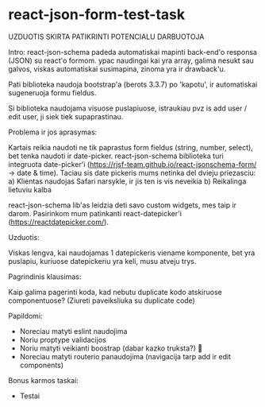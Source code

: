 # react-json-form-test-task

UZDUOTIS SKIRTA PATIKRINTI POTENCIALU DARBUOTOJA

Intro:
react-json-schema padeda automatiskai mapinti back-end'o responsa (JSON) su react'o formom. ypac naudingai kai yra array, galima nesukt sau galvos, viskas automatiskai susimapina, zinoma yra ir drawback'u.

Pati biblioteka naudoja bootstrap'a (berots 3.3.7) po 'kapotu', ir automatiskai sugeneruoja formu fieldus. 

Si biblioteka naudojama visuose puslapiuose, istraukiau pvz is add user / edit user, ji siek tiek supaprastinau. 

Problema ir jos aprasymas:

Kartais reikia naudoti ne tik paprastus form fieldus (string, number, select), bet tenka naudoti ir date-picker. react-json-schema biblioteka turi integruota date-picker'i (https://rjsf-team.github.io/react-jsonschema-form/ -> date & time). Taciau sis date pickeris mums netinka del dvieju priezasciu:
a) Klientas naudojas Safari narsykle, ir jis ten is vis neveikia
b) Reikalinga lietuviu kalba

react-json-schema lib'as leidzia deti savo custom widgets, mes taip ir darom. Pasirinkom mum patinkanti react-datepicker'i (https://reactdatepicker.com/).

Uzduotis:

Viskas lengva, kai naudojamas 1 datepickeris viename komponente, bet yra puslapiu, kuriuose datepickeriu yra keli, musu atveju trys. 

Pagrindinis klausimas:

Kaip galima pagerinti koda, kad nebutu duplicate kodo atskiruose componentuose? (Ziureti paveiksliuka su duplicate code)

Papildomi:
- Noreciau matyti eslint naudojima
- Noriu proptype validacijos
- Noriu matyti veikianti boostrap (dabar kazko truksta?) 🙂 
- Noreciau matyti routerio panaudojima (navigacija tarp add ir edit components)

Bonus karmos taskai:
- Testai




